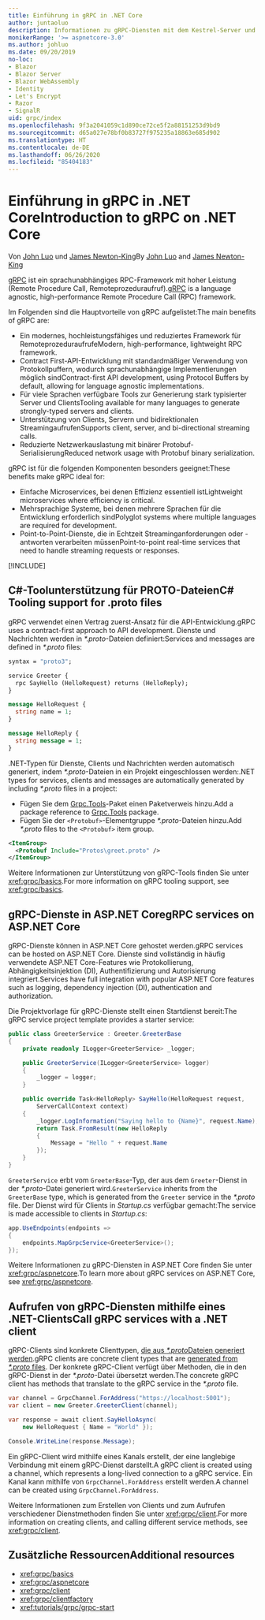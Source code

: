 ```yaml
---
title: Einführung in gRPC in .NET Core
author: juntaoluo
description: Informationen zu gRPC-Diensten mit dem Kestrel-Server und dem ASP.NET Core-Stapel
monikerRange: '>= aspnetcore-3.0'
ms.author: johluo
ms.date: 09/20/2019
no-loc:
- Blazor
- Blazor Server
- Blazor WebAssembly
- Identity
- Let's Encrypt
- Razor
- SignalR
uid: grpc/index
ms.openlocfilehash: 9f3a2041059c1d890ce72ce5f2a88151253d9bd9
ms.sourcegitcommit: d65a027e78bf0b83727f975235a18863e685d902
ms.translationtype: HT
ms.contentlocale: de-DE
ms.lasthandoff: 06/26/2020
ms.locfileid: "85404183"
---
```

# <a name="introduction-to-grpc-on-net-core"></a><span data-ttu-id="ab9d7-103">Einführung in gRPC in .NET Core</span><span class="sxs-lookup"><span data-stu-id="ab9d7-103">Introduction to gRPC on .NET Core</span></span>

<span data-ttu-id="ab9d7-104">Von [John Luo](https://github.com/juntaoluo) und [James Newton-King](https://twitter.com/jamesnk)</span><span class="sxs-lookup"><span data-stu-id="ab9d7-104">By [John Luo](https://github.com/juntaoluo) and [James Newton-King](https://twitter.com/jamesnk)</span></span>

<span data-ttu-id="ab9d7-105">[gRPC](https://grpc.io/docs/guides/) ist ein sprachunabhängiges RPC-Framework mit hoher Leistung (Remote Procedure Call, Remoteprozeduraufruf).</span><span class="sxs-lookup"><span data-stu-id="ab9d7-105">[gRPC](https://grpc.io/docs/guides/) is a language agnostic, high-performance Remote Procedure Call (RPC) framework.</span></span>

<span data-ttu-id="ab9d7-106">Im Folgenden sind die Hauptvorteile von gRPC aufgelistet:</span><span class="sxs-lookup"><span data-stu-id="ab9d7-106">The main benefits of gRPC are:</span></span>
* <span data-ttu-id="ab9d7-107">Ein modernes, hochleistungsfähiges und reduziertes Framework für Remoteprozeduraufrufe</span><span class="sxs-lookup"><span data-stu-id="ab9d7-107">Modern, high-performance, lightweight RPC framework.</span></span>
* <span data-ttu-id="ab9d7-108">Contract First-API-Entwicklung mit standardmäßiger Verwendung von Protokollpuffern, wodurch sprachunabhängige Implementierungen möglich sind</span><span class="sxs-lookup"><span data-stu-id="ab9d7-108">Contract-first API development, using Protocol Buffers by default, allowing for language agnostic implementations.</span></span>
* <span data-ttu-id="ab9d7-109">Für viele Sprachen verfügbare Tools zur Generierung stark typisierter Server und Clients</span><span class="sxs-lookup"><span data-stu-id="ab9d7-109">Tooling available for many languages to generate strongly-typed servers and clients.</span></span>
* <span data-ttu-id="ab9d7-110">Unterstützung von Clients, Servern und bidirektionalen Streamingaufrufen</span><span class="sxs-lookup"><span data-stu-id="ab9d7-110">Supports client, server, and bi-directional streaming calls.</span></span>
* <span data-ttu-id="ab9d7-111">Reduzierte Netzwerkauslastung mit binärer Protobuf-Serialisierung</span><span class="sxs-lookup"><span data-stu-id="ab9d7-111">Reduced network usage with Protobuf binary serialization.</span></span>

<span data-ttu-id="ab9d7-112">gRPC ist für die folgenden Komponenten besonders geeignet:</span><span class="sxs-lookup"><span data-stu-id="ab9d7-112">These benefits make gRPC ideal for:</span></span>
* <span data-ttu-id="ab9d7-113">Einfache Microservices, bei denen Effizienz essentiell ist</span><span class="sxs-lookup"><span data-stu-id="ab9d7-113">Lightweight microservices where efficiency is critical.</span></span>
* <span data-ttu-id="ab9d7-114">Mehrsprachige Systeme, bei denen mehrere Sprachen für die Entwicklung erforderlich sind</span><span class="sxs-lookup"><span data-stu-id="ab9d7-114">Polyglot systems where multiple languages are required for development.</span></span>
* <span data-ttu-id="ab9d7-115">Point-to-Point-Dienste, die in Echtzeit Streaminganforderungen oder -antworten verarbeiten müssen</span><span class="sxs-lookup"><span data-stu-id="ab9d7-115">Point-to-point real-time services that need to handle streaming requests or responses.</span></span>

[!INCLUDE[](~/includes/gRPCazure.md)]

## <a name="c-tooling-support-for-proto-files"></a><span data-ttu-id="ab9d7-116">C#-Toolunterstützung für PROTO-Dateien</span><span class="sxs-lookup"><span data-stu-id="ab9d7-116">C# Tooling support for .proto files</span></span>

<span data-ttu-id="ab9d7-117">gRPC verwendet einen Vertrag zuerst-Ansatz für die API-Entwicklung.</span><span class="sxs-lookup"><span data-stu-id="ab9d7-117">gRPC uses a contract-first approach to API development.</span></span> <span data-ttu-id="ab9d7-118">Dienste und Nachrichten werden in *\*.proto*-Dateien definiert:</span><span class="sxs-lookup"><span data-stu-id="ab9d7-118">Services and messages are defined in *\*.proto* files:</span></span>

```protobuf
syntax = "proto3";

service Greeter {
  rpc SayHello (HelloRequest) returns (HelloReply);
}

message HelloRequest {
  string name = 1;
}

message HelloReply {
  string message = 1;
}
```

<span data-ttu-id="ab9d7-119">.NET-Typen für Dienste, Clients und Nachrichten werden automatisch generiert, indem *\*.proto*-Dateien in ein Projekt eingeschlossen werden:</span><span class="sxs-lookup"><span data-stu-id="ab9d7-119">.NET types for services, clients and messages are automatically generated by including *\*.proto* files in a project:</span></span>

* <span data-ttu-id="ab9d7-120">Fügen Sie dem [Grpc.Tools](https://www.nuget.org/packages/Grpc.Tools/)-Paket einen Paketverweis hinzu.</span><span class="sxs-lookup"><span data-stu-id="ab9d7-120">Add a package reference to [Grpc.Tools](https://www.nuget.org/packages/Grpc.Tools/) package.</span></span>
* <span data-ttu-id="ab9d7-121">Fügen Sie der `<Protobuf>`-Elementgruppe *\*.proto*-Dateien hinzu.</span><span class="sxs-lookup"><span data-stu-id="ab9d7-121">Add *\*.proto* files to the `<Protobuf>` item group.</span></span>

```xml
<ItemGroup>
  <Protobuf Include="Protos\greet.proto" />
</ItemGroup>
```

<span data-ttu-id="ab9d7-122">Weitere Informationen zur Unterstützung von gRPC-Tools finden Sie unter <xref:grpc/basics>.</span><span class="sxs-lookup"><span data-stu-id="ab9d7-122">For more information on gRPC tooling support, see <xref:grpc/basics>.</span></span>

## <a name="grpc-services-on-aspnet-core"></a><span data-ttu-id="ab9d7-123">gRPC-Dienste in ASP.NET Core</span><span class="sxs-lookup"><span data-stu-id="ab9d7-123">gRPC services on ASP.NET Core</span></span>

<span data-ttu-id="ab9d7-124">gRPC-Dienste können in ASP.NET Core gehostet werden.</span><span class="sxs-lookup"><span data-stu-id="ab9d7-124">gRPC services can be hosted on ASP.NET Core.</span></span> <span data-ttu-id="ab9d7-125">Dienste sind vollständig in häufig verwendete ASP.NET Core-Features wie Protokollierung, Abhängigkeitsinjektion (DI), Authentifizierung und Autorisierung integriert.</span><span class="sxs-lookup"><span data-stu-id="ab9d7-125">Services have full integration with popular ASP.NET Core features such as logging, dependency injection (DI), authentication and authorization.</span></span>

<span data-ttu-id="ab9d7-126">Die Projektvorlage für gRPC-Dienste stellt einen Startdienst bereit:</span><span class="sxs-lookup"><span data-stu-id="ab9d7-126">The gRPC service project template provides a starter service:</span></span>

```csharp
public class GreeterService : Greeter.GreeterBase
{
    private readonly ILogger<GreeterService> _logger;

    public GreeterService(ILogger<GreeterService> logger)
    {
        _logger = logger;
    }

    public override Task<HelloReply> SayHello(HelloRequest request,
        ServerCallContext context)
    {
        _logger.LogInformation("Saying hello to {Name}", request.Name);
        return Task.FromResult(new HelloReply 
        {
            Message = "Hello " + request.Name
        });
    }
}
```

<span data-ttu-id="ab9d7-127">`GreeterService` erbt vom `GreeterBase`-Typ, der aus dem `Greeter`-Dienst in der *\*.proto*-Datei generiert wird.</span><span class="sxs-lookup"><span data-stu-id="ab9d7-127">`GreeterService` inherits from the `GreeterBase` type, which is generated from the `Greeter` service in the *\*.proto* file.</span></span> <span data-ttu-id="ab9d7-128">Der Dienst wird für Clients in *Startup.cs* verfügbar gemacht:</span><span class="sxs-lookup"><span data-stu-id="ab9d7-128">The service is made accessible to clients in *Startup.cs*:</span></span>

```csharp
app.UseEndpoints(endpoints =>
{
    endpoints.MapGrpcService<GreeterService>();
});
```

<span data-ttu-id="ab9d7-129">Weitere Informationen zu gRPC-Diensten in ASP.NET Core finden Sie unter <xref:grpc/aspnetcore>.</span><span class="sxs-lookup"><span data-stu-id="ab9d7-129">To learn more about gRPC services on ASP.NET Core, see <xref:grpc/aspnetcore>.</span></span>

## <a name="call-grpc-services-with-a-net-client"></a><span data-ttu-id="ab9d7-130">Aufrufen von gRPC-Diensten mithilfe eines .NET-Clients</span><span class="sxs-lookup"><span data-stu-id="ab9d7-130">Call gRPC services with a .NET client</span></span>

<span data-ttu-id="ab9d7-131">gRPC-Clients sind konkrete Clienttypen, [die aus *\*.proto*Dateien generiert werden](xref:grpc/basics#generated-c-assets).</span><span class="sxs-lookup"><span data-stu-id="ab9d7-131">gRPC clients are concrete client types that are [generated from *\*.proto* files](xref:grpc/basics#generated-c-assets).</span></span> <span data-ttu-id="ab9d7-132">Der konkrete gRPC-Client verfügt über Methoden, die in den gRPC-Dienst in der *\*.proto*-Datei übersetzt werden.</span><span class="sxs-lookup"><span data-stu-id="ab9d7-132">The concrete gRPC client has methods that translate to the gRPC service in the *\*.proto* file.</span></span>

```csharp
var channel = GrpcChannel.ForAddress("https://localhost:5001");
var client = new Greeter.GreeterClient(channel);

var response = await client.SayHelloAsync(
    new HelloRequest { Name = "World" });

Console.WriteLine(response.Message);
```

<span data-ttu-id="ab9d7-133">Ein gRPC-Client wird mithilfe eines Kanals erstellt, der eine langlebige Verbindung mit einem gRPC-Dienst darstellt.</span><span class="sxs-lookup"><span data-stu-id="ab9d7-133">A gRPC client is created using a channel, which represents a long-lived connection to a gRPC service.</span></span> <span data-ttu-id="ab9d7-134">Ein Kanal kann mithilfe von `GrpcChannel.ForAddress` erstellt werden.</span><span class="sxs-lookup"><span data-stu-id="ab9d7-134">A channel can be created using `GrpcChannel.ForAddress`.</span></span>

<span data-ttu-id="ab9d7-135">Weitere Informationen zum Erstellen von Clients und zum Aufrufen verschiedener Dienstmethoden finden Sie unter <xref:grpc/client>.</span><span class="sxs-lookup"><span data-stu-id="ab9d7-135">For more information on creating clients, and calling different service methods, see <xref:grpc/client>.</span></span>

## <a name="additional-resources"></a><span data-ttu-id="ab9d7-136">Zusätzliche Ressourcen</span><span class="sxs-lookup"><span data-stu-id="ab9d7-136">Additional resources</span></span>

* <xref:grpc/basics>
* <xref:grpc/aspnetcore>
* <xref:grpc/client>
* <xref:grpc/clientfactory>
* <xref:tutorials/grpc/grpc-start>
